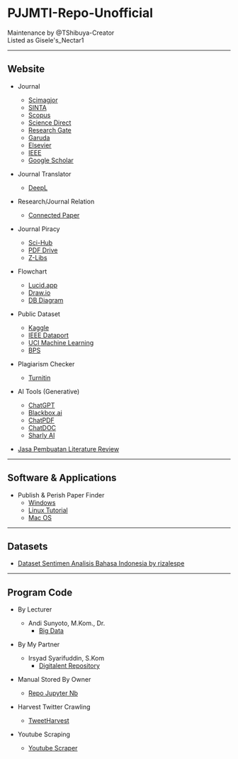 # PJJMTI-Repo-Unofficial
Maintenance by @TShibuya-Creator\
Listed as Gisele's_Nectar1

---
## Website
* Journal
  * [Scimagjor](www.scimagojr.com)
  * [SINTA](https://sinta.kemdikbud.go.id)
  * [Scopus](www.scopus.com)
  * [Science Direct](https://www.sciencedirect.com)
  * [Research Gate](https://www.researchgate.net)
  * [Garuda](https://garuda.kemdikbud.go.id/journal)
  * [Elsevier](https://www.elsevier.com/en-xs)
  * [IEEE](https://www.ieee.org/)
  * [Google Scholar](https://scholar.google.com/)

 * Journal Translator
   * [DeepL](https://www.deepl.com/en/translator)

 * Research/Journal Relation
   * [Connected Paper](https://www.connectedpapers.com/)
 
 * Journal Piracy
   * [Sci-Hub](https://sci-hub.se/)
   * [PDF Drive](https://www.pdfdrive.com/)
   * [Z-Libs](https://z-lib.is/)

* Flowchart
  * [Lucid.app](https://lucid.app/)
  * [Draw.io](https://app.diagrams.net/)
  * [DB Diagram](https://dbdiagram.io/)
 
* Public Dataset
  * [Kaggle](https://www.kaggle.com/)
  * [IEEE Dataport](https://ieee-dataport.org/)
  * [UCI Machine Learning](https://archive.ics.uci.edu/)
  * [BPS](https://www.bps.go.id/)

 * Plagiarism Checker
   * [Turnitin](www.turnitin.com)

* AI Tools (Generative)
  * [ChatGPT](https://chat.openai.com/)
  * [Blackbox.ai](https://www.blackbox.chat/)
  * [ChatPDF](https://www.chatpdf.com/)
  * [ChatDOC](https://chatdoc.com/)
  * [Sharly AI](https://app.sharly.ai/)

 * [Jasa Pembuatan Literature Review](https://fastwork.id/user/gumilangna/typing-99196731)

---
## Software & Applications
* Publish & Perish Paper Finder
  * [Windows](https://harzing.com/download/PoP8Setup.exe)
  * [Linux Tutorial](https://harzing.com/resources/publish-or-perish/linux)
  * [Mac OS](https://harzing.com/download/PoP8Mac.pkg)
 
---


## Datasets
* [Dataset Sentimen Analisis Bahasa Indonesia by rizalespe](https://github.com/rizalespe/Dataset-Sentimen-Analisis-Bahasa-Indonesia/blob/master/dataset_komentar_instagram_cyberbullying.csv)


---
## Program Code
* By Lecturer
  * Andi Sunyoto, M.Kom., Dr.
    * [Big Data](https://github.com/asetya/BigData)
   
* By My Partner
  * Irsyad Syarifuddin, S.Kom
    * [Digitalent Repository](https://drive.google.com/drive/folders/1xMjTaRB6gtdlQlsUYFqaEDuZfFRItQOY)
   
* Manual Stored By Owner
  * [Repo Jupyter Nb](https://drive.google.com/drive/folders/1HmZxdOMkZwXPYo9DOLBQBqT5PZsHQ2MM?usp=drive_link)
 
* Harvest Twitter Crawling
  * [TweetHarvest](https://helmisatria.com/blog/crawl-data-twitter-menggunakan-tweet-harvest/)

* Youtube Scraping
  * [Youtube Scraper](https://fariqi.my.id/blog/2023/10/22/tutorial-youtube-api-v3-menggunakan-python-dan-google-colab/)
 
